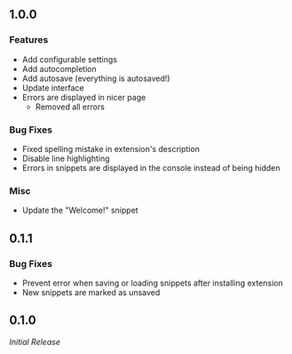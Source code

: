 ## 1.0.0

### Features

* Add configurable settings
* Add autocompletion
* Add autosave (everything is autosaved!)
* Update interface
* Errors are displayed in nicer page
  * Removed all errors

### Bug Fixes

* Fixed spelling mistake in extension's description
* Disable line highlighting
* Errors in snippets are displayed in the console instead of being hidden

### Misc

* Update the "Welcome!" snippet

## 0.1.1

### Bug Fixes

* Prevent error when saving or loading snippets after installing extension
* New snippets are marked as unsaved

## 0.1.0

*Initial Release*
